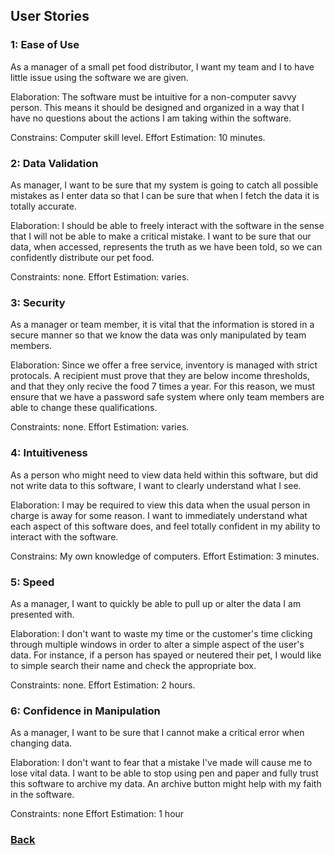 ## User Stories

### 1: Ease of Use

As a manager of a small pet food distributor, I want my team and I to have little issue using the software we are given. 

Elaboration: The software must be intuitive for a non-computer savvy person. This means it should be designed and organized in a way that I have no questions about the actions I am taking within the software. 

Constrains: Computer skill level.
Effort Estimation: 10 minutes.

### 2: Data Validation

As manager, I want to be sure that my system is going to catch all possible mistakes as I enter data so that I can be sure that when I fetch the data it is totally accurate. 

Elaboration: I should be able to freely interact with the software in the sense that I will not be able to make a critical mistake. I want to be sure that our data, when accessed, represents the truth as we have been told, so we can confidently distribute our pet food.

Constraints: none.
Effort Estimation: varies.

### 3: Security

As a manager or team member, it is vital that the information is stored in a secure manner so that we know the data was only manipulated by team members.

Elaboration: Since we offer a free service, inventory is managed with strict protocals. A recipient must prove that they are below income thresholds, and that they only recive the food 7 times a year. For this reason, we must ensure that we have a password safe system where only team members are able to change these qualifications.

Constraints: none.
Effort Estimation: varies.
    
### 4: Intuitiveness

As a person who might need to view data held within this software, but did not write data to this software, I want to clearly understand what I see.

Elaboration: I may be required to view this data when the usual person in charge is away for some reason. I want to immediately understand what each aspect of this software does, and feel totally confident in my ability to interact with the software.

Constrains: My own knowledge of computers.
Effort Estimation: 3 minutes.

### 5: Speed

As a manager, I want to quickly be able to pull up or alter the data I am presented with.

Elaboration: I don't want to waste my time or the customer's time clicking through multiple windows in order to alter a simple aspect of the user's data. For instance, if a person has spayed or neutered their pet, I would like to simple search their name and check the appropriate box.

Constraints: none.
Effort Estimation: 2 hours.

### 6: Confidence in Manipulation

As a manager, I want to be sure that I cannot make a critical error when changing data.

Elaboration: I don't want to fear that a mistake I've made will cause me to lose vital data. I want to be able to stop using pen and paper and fully trust this software to archive my data. An archive button might help with my faith in the software. 

Constraints: none
Effort Estimation: 1 hour


### [Back](https://diegomorales30.github.io/NullPointersWebsite/)